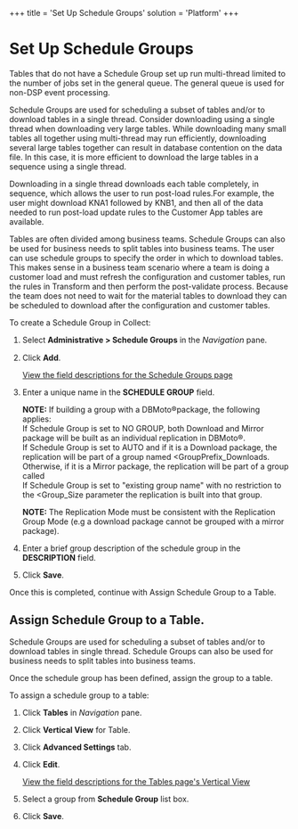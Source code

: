 +++
title = 'Set Up Schedule Groups'
solution = 'Platform'
+++

# Set Up Schedule Groups

Tables that do not have a Schedule Group set up run multi-thread limited
to the number of jobs set in the general queue. The general queue is
used for non-DSP event processing.

Schedule Groups are used for scheduling a subset of tables and/or to
download tables in a single thread. Consider downloading using a single
thread when downloading very large tables. While downloading many small
tables all together using multi-thread may run efficiently, downloading
several large tables together can result in database contention on the
data file. In this case, it is more efficient to download the large
tables in a sequence using a single thread.

Downloading in a single thread downloads each table completely, in
sequence, which allows the user to run post-load rules.For example, the
user might download KNA1 followed by KNB1, and then all of the data
needed to run post-load update rules to the Customer App tables are
available.

Tables are often divided among business teams. Schedule Groups can also
be used for business needs to split tables into business teams. The user
can use schedule groups to specify the order in which to download
tables. This makes sense in a business team scenario where a team is
doing a customer load and must refresh the configuration and customer
tables, run the rules in Transform and then perform the post-validate
process. Because the team does not need to wait for the material tables
to download they can be scheduled to download after the configuration
and customer tables.

To create a Schedule Group in Collect:

1.  Select **Administrative \> Schedule Groups** in the
    *<span style="font-size: 11.0pt;">Navigation</span>* pane.

2.  Click **Add**.
    
    [View the field descriptions for the Schedule Groups
    page](../Page_Desc/Schedule_Groups)

3.  Enter a unique name in the **SCHEDULE GROUP** field.
    
    **NOTE:** If building a group with a DBMoto®package, the following
    applies:   
    If Schedule Group is set to NO GROUP, both Download and Mirror
    package will be built as an individual replication in DBMoto®.   
    If Schedule Group is set to AUTO and if it is a Download package,
    the replication will be part of a group named
    \<GroupPrefix\_Downloads. Otherwise, if it is a Mirror package, the
    replication will be part of a group called    
    If Schedule Group is set to "existing group name" with no
    restriction to the \<Group\_Size parameter the replication is built
    into that group. 
    
    **NOTE:** The Replication Mode must be consistent with the
    Replication Group Mode (e.g a download package cannot be grouped
    with a mirror package).  

4.  Enter a brief group description of the schedule group in the
    **DESCRIPTION** field.

5.  Click **Save**.

Once this is completed, continue with Assign Schedule Group to a Table.

<span id="Assign_Schedule_Group_to_a_Table."></span>

## Assign Schedule Group to a Table.

Schedule Groups are used for scheduling a subset of tables and/or to
download tables in single thread. Schedule Groups can also be used for
business needs to split tables into business teams.

Once the schedule group has been defined, assign the group to a table.

To assign a schedule group to a table:

1.  Click **Tables** in *Navigation* pane.

2.  Click **Vertical View** for Table.

3.  Click **Advanced Settings** tab.

4.  Click **Edit**.
    
    [View the field descriptions for the Tables page's Vertical
    View](../Page_Desc/Tables_H)

5.  Select a group from **Schedule Group** list box.

6.  Click **Save**.
